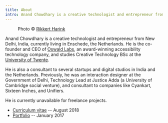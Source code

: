 ```yaml
---
title: About
intro: Anand Chowdhary is a creative technologist and entrepreneur from New Delhi, India, currently living in Enschede, the Netherlands. He is the co-founder and CEO of Oswald Labs.
---
```


<div class="image">
	<figure>
		<img alt="" src="https://res.cloudinary.com/anand-chowdhary/image/upload/v1534758311/photos/anand-chowdhary.jpg">
		<figcaption>Photo &copy; <a href="https://www.rikkertharink.nl/">Rikkert Harink</a></figcaption>
	</figure>
</div>

Anand Chowdhary is a creative technologist and entrepreneur from New Delhi, India, currently living in Enschede, the Netherlands. He is the co-founder and CEO of [Oswald Labs](https://oswaldlabs.com), an award-winning accessibility technology company, and studies Creative Technology BSc at the [University of Twente](https://www.utwente.nl/en/).

He is also a consultant to several startups and digital studios in India and the Netherlands. Previously, he was an interaction designer at the Government of Delhi, Technology Lead at Justice Adda (a University of Cambridge social venture), and consultant to companies like Cyankart, Sixteen Inches, and Unifiers.

He is currently unavailable for freelance projects.

- [Curriculum vitae](http://res.cloudinary.com/anand-chowdhary/image/upload/v1534497853/August2018.pdf) -- August 2018
- [Portfolio](https://www.dropbox.com/s/eznlsi6336n96f2/AnandChowdhary_Portfolio_Jan17.pdf) -- January 2017